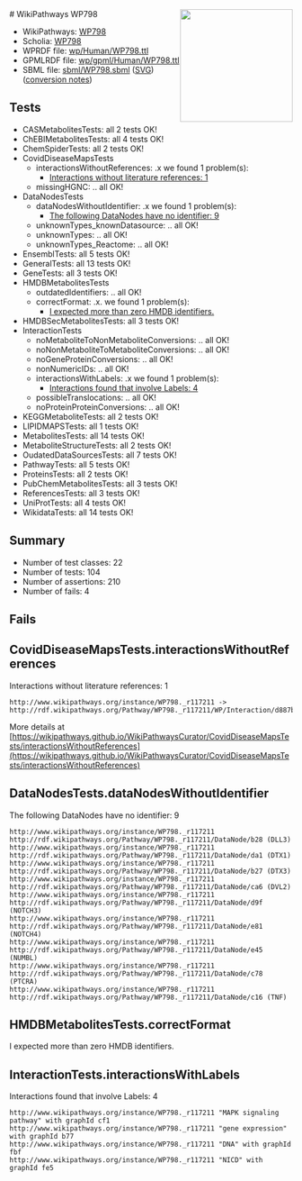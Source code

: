 <img style="float: right; width: 200px" src="../logo.png" />
# WikiPathways WP798

* WikiPathways: [WP798](https://identifiers.org/wikipathways:WP798)
* Scholia: [WP798](https://scholia.toolforge.org/wikipathways/WP798)
* WPRDF file: [wp/Human/WP798.ttl](../wp/Human/WP798.ttl)
* GPMLRDF file: [wp/gpml/Human/WP798.ttl](../wp/gpml/Human/WP798.ttl)
* SBML file: [sbml/WP798.sbml](../sbml/WP798.sbml) ([SVG](../sbml/WP798.svg)) ([conversion notes](../sbml/WP798.txt))

## Tests
* CASMetabolitesTests: all 2 tests OK!
* ChEBIMetabolitesTests: all 4 tests OK!
* ChemSpiderTests: all 2 tests OK!
* CovidDiseaseMapsTests
    * interactionsWithoutReferences: .x we found 1 problem(s):
        * [Interactions without literature references: 1](#2e29592f)
    * missingHGNC: .. all OK!
* DataNodesTests
    * dataNodesWithoutIdentifier: .x we found 1 problem(s):
        * [The following DataNodes have no identifier: 9](#d2d32fa8)
    * unknownTypes_knownDatasource: .. all OK!
    * unknownTypes: .. all OK!
    * unknownTypes_Reactome: .. all OK!
* EnsemblTests: all 5 tests OK!
* GeneralTests: all 13 tests OK!
* GeneTests: all 3 tests OK!
* HMDBMetabolitesTests
    * outdatedIdentifiers: .. all OK!
    * correctFormat: .x. we found 1 problem(s):
        * [I expected more than zero HMDB identifiers.](#ad154c1e)
* HMDBSecMetabolitesTests: all 3 tests OK!
* InteractionTests
    * noMetaboliteToNonMetaboliteConversions: .. all OK!
    * noNonMetaboliteToMetaboliteConversions: .. all OK!
    * noGeneProteinConversions: .. all OK!
    * nonNumericIDs: .. all OK!
    * interactionsWithLabels: .x we found 1 problem(s):
        * [Interactions found that involve Labels: 4](#630d267b)
    * possibleTranslocations: .. all OK!
    * noProteinProteinConversions: .. all OK!
* KEGGMetaboliteTests: all 2 tests OK!
* LIPIDMAPSTests: all 1 tests OK!
* MetabolitesTests: all 14 tests OK!
* MetaboliteStructureTests: all 2 tests OK!
* OudatedDataSourcesTests: all 7 tests OK!
* PathwayTests: all 5 tests OK!
* ProteinsTests: all 2 tests OK!
* PubChemMetabolitesTests: all 3 tests OK!
* ReferencesTests: all 3 tests OK!
* UniProtTests: all 4 tests OK!
* WikidataTests: all 14 tests OK!


## Summary

* Number of test classes: 22
* Number of tests: 104
* Number of assertions: 210
* Number of fails: 4

## Fails

<a name="2e29592f" />

## CovidDiseaseMapsTests.interactionsWithoutReferences

Interactions without literature references: 1
```
http://www.wikipathways.org/instance/WP798._r117211 -> http://rdf.wikipathways.org/Pathway/WP798._r117211/WP/Interaction/d887b
```

More details at [https://wikipathways.github.io/WikiPathwaysCurator/CovidDiseaseMapsTests/interactionsWithoutReferences](https://wikipathways.github.io/WikiPathwaysCurator/CovidDiseaseMapsTests/interactionsWithoutReferences)

<a name="d2d32fa8" />

## DataNodesTests.dataNodesWithoutIdentifier

The following DataNodes have no identifier: 9
```
http://www.wikipathways.org/instance/WP798._r117211 http://rdf.wikipathways.org/Pathway/WP798._r117211/DataNode/b28 (DLL3)
http://www.wikipathways.org/instance/WP798._r117211 http://rdf.wikipathways.org/Pathway/WP798._r117211/DataNode/da1 (DTX1)
http://www.wikipathways.org/instance/WP798._r117211 http://rdf.wikipathways.org/Pathway/WP798._r117211/DataNode/b27 (DTX3)
http://www.wikipathways.org/instance/WP798._r117211 http://rdf.wikipathways.org/Pathway/WP798._r117211/DataNode/ca6 (DVL2)
http://www.wikipathways.org/instance/WP798._r117211 http://rdf.wikipathways.org/Pathway/WP798._r117211/DataNode/d9f (NOTCH3)
http://www.wikipathways.org/instance/WP798._r117211 http://rdf.wikipathways.org/Pathway/WP798._r117211/DataNode/e81 (NOTCH4)
http://www.wikipathways.org/instance/WP798._r117211 http://rdf.wikipathways.org/Pathway/WP798._r117211/DataNode/e45 (NUMBL)
http://www.wikipathways.org/instance/WP798._r117211 http://rdf.wikipathways.org/Pathway/WP798._r117211/DataNode/c78 (PTCRA)
http://www.wikipathways.org/instance/WP798._r117211 http://rdf.wikipathways.org/Pathway/WP798._r117211/DataNode/c16 (TNF)
```

<a name="ad154c1e" />

## HMDBMetabolitesTests.correctFormat

I expected more than zero HMDB identifiers.
<a name="630d267b" />

## InteractionTests.interactionsWithLabels

Interactions found that involve Labels: 4
```
http://www.wikipathways.org/instance/WP798._r117211 "MAPK signaling pathway" with graphId cf1
http://www.wikipathways.org/instance/WP798._r117211 "gene expression" with graphId b77
http://www.wikipathways.org/instance/WP798._r117211 "DNA" with graphId fbf
http://www.wikipathways.org/instance/WP798._r117211 "NICD" with graphId fe5
```

